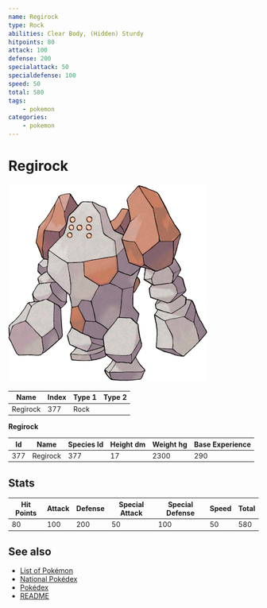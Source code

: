 ```yaml
---
name: Regirock
type: Rock
abilities: Clear Body, (Hidden) Sturdy
hitpoints: 80
attack: 100
defense: 200
specialattack: 50
specialdefense: 100
speed: 50
total: 580
tags:
    - pokemon
categories:
    - pokemon
---
```


# Regirock


![Regirock](images/377.png)

| **Name** | **Index** | **Type 1** | **Type 2** |
|----|----|----|----|
| Regirock | 377 | Rock  |  |

**Regirock** 




| **Id** | **Name** | **Species Id** | **Height dm** | **Weight hg** | **Base Experience** |
|--------|----------|----------------|------------|------------|---------------------|
| 377 | Regirock | 377 | 17 | 2300 | 290 |



## Stats

| **Hit Points** | **Attack** | **Defense** | **Special Attack** | **Special Defense** | **Speed** | **Total** |
|----------------|------------|-------------|--------------------|---------------------|-----------|-----------|
| 80 | 100 | 200 | 50 | 100 | 50 | 580 |

## See also

- [List of Pokémon](../pokemon.md)
- [National Pokédex](../national_pokedex.md)
- [Pokédex](../pokedex.md)
- [README](../README.md)
